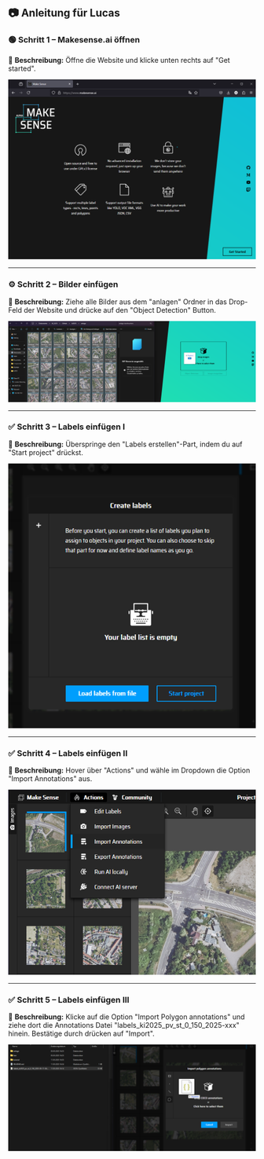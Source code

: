 ## 📷 Anleitung für Lucas

### 🟢 Schritt 1 – Makesense.ai öffnen

📄 **Beschreibung:** Öffne die Website und klicke unten rechts auf "Get started".

![Projekt starten](./tutorial/start1.png)

---

### ⚙️ Schritt 2 – Bilder einfügen

📄 **Beschreibung:** Ziehe alle Bilder aus dem "anlagen" Ordner in das Drop-Feld der Website und drücke auf den "Object Detection" Button.

![Bilder einfügen](./tutorial/start2.png)

---

### ✅ Schritt 3 – Labels einfügen I

📄 **Beschreibung:** Überspringe den "Labels erstellen"-Part, indem du auf "Start project" drückst.

![Labels einfügen](./tutorial/start3.png)

---

### ✅ Schritt 4 – Labels einfügen II

📄 **Beschreibung:** Hover über "Actions" und wähle im Dropdown die Option "Import Annotations" aus.

![Labels einfügen](./tutorial/start4.png)

---

### ✅ Schritt 5 – Labels einfügen III

📄 **Beschreibung:** Klicke auf die Option "Import Polygon annotations" und ziehe dort die Annotations Datei "labels_ki2025_pv_st_0_150_2025-xxx" hinein. Bestätige durch drücken auf "Import".

![Labels einfügen](./tutorial/start5.png)